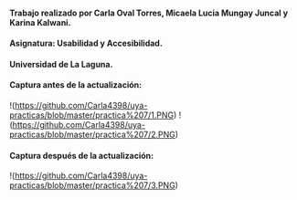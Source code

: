 
  #### Trabajo realizado por Carla Oval Torres, Micaela Lucia Mungay Juncal y Karina Kalwani.
  #### Asignatura: Usabilidad y Accesibilidad.
  #### Universidad de La Laguna.
  
  #### Captura antes de la actualización:
  !(https://github.com/Carla4398/uya-practicas/blob/master/practica%207/1.PNG)
  !(https://github.com/Carla4398/uya-practicas/blob/master/practica%207/2.PNG)
  #### Captura después de la actualización:
  !(https://github.com/Carla4398/uya-practicas/blob/master/practica%207/3.PNG)
